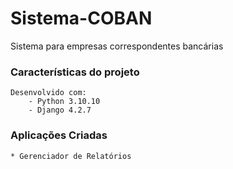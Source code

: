 # Sistema-COBAN
Sistema para empresas correspondentes bancárias

### Características do projeto
    Desenvolvido com:
        - Python 3.10.10
        - Django 4.2.7 

### Aplicações Criadas
    * Gerenciador de Relatórios